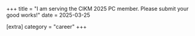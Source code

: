 +++
title = "I am serving the CIKM 2025 PC member. Please submit your good works!"
date = 2025-03-25

[extra]
category = "career"
+++

